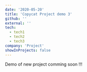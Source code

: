 ```yaml
---
date: '2020-05-20'
title: 'Copycat Project demo 3'
github: ''
external: ''
tech:
  - tech1
  - tech2
  - tech3
company: 'Project'
showInProjects: false
---
```


Demo of new project comming soon !!!
